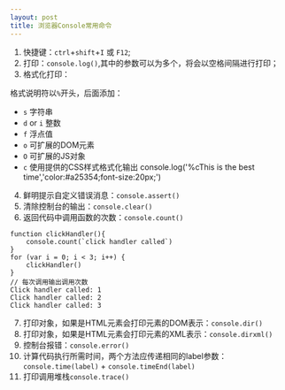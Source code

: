 ```yaml
---
layout: post
title: 浏览器Console常用命令
---
```

1. 快捷键：`ctrl`+`shift`+`I` 或 `F12`;
2. 打印：`console.log()`,其中的参数可以为多个，将会以空格间隔进行打印；
3. 格式化打印：

格式说明符以`%`开头，后面添加：
+ `s`  字符串
+ `d` or `i`  整数
+ `f`  浮点值
+ `o`  可扩展的DOM元素
+ `O`  可扩展的JS对象
+ `c`  使用提供的CSS样式格式化输出
        console.log('%cThis is the best time','color:#a25354;font-size:20px;')

4. 鲜明提示自定义错误消息：`console.assert()`
5. 清除控制台的输出：`console.clear()`
6. 返回代码中调用函数的次数：`console.count()`
```
function clickHandler(){
    console.count(`click handler called`)
}     
for (var i = 0; i < 3; i++) {
    clickHandler()
}
// 每次调用输出调用次数
Click handler called: 1
Click handler called: 2
Click handler called: 3
```
7. 打印对象，如果是HTML元素会打印元素的DOM表示：`console.dir()`
8. 打印对象，如果是HTML元素会打印元素的XML表示：`console.dirxml()`
9. 控制台报错：`console.error()`
10. 计算代码执行所需时间，两个方法应传递相同的label参数：`console.time(label)` + `console.timeEnd(label)`
11. 打印调用堆栈`console.trace()`